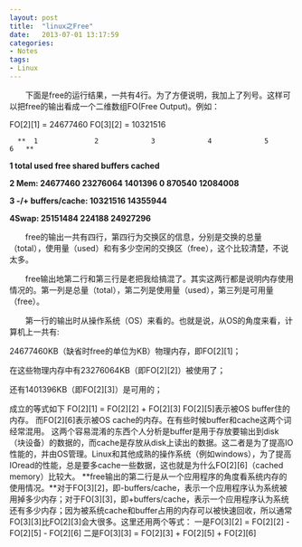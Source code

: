 ```yaml
---
layout: post
title:  "linux之Free"
date:   2013-07-01 13:17:59
categories: 
- Notes 
tags:
- Linux
---
```



　　下面是free的运行结果，一共有4行。为了方便说明，我加上了列号。这样可以把free的输出看成一个二维数组FO(Free Output)。例如：

   FO[2][1] = 24677460
   FO[3][2] = 10321516  
   
   
      **  1              2             3             4             5             6   **                                           
   **1                total         used         free           shared        buffers      cached**
   
   **2 Mem:            24677460     23276064      1401396          0       870540     12084008**
   
   **3 -/+ buffers/cache:    10321516      14355944**
   
   **4Swap:       25151484        224188      24927296**
   
　　free的输出一共有四行，第四行为交换区的信息，分别是交换的总量（total），使用量（used）和有多少空闲的交换区（free），这个比较清楚，不说太多。

　　free输出地第二行和第三行是老把我给搞混了。其实这两行都是说明内存使用情况的。第一列是总量（total），第二列是使用量（used），第三列是可用量（free）。

　　第一行的输出时从操作系统（OS）来看的。也就是说，从OS的角度来看，计算机上一共有:

   24677460KB（缺省时free的单位为KB）物理内存，即FO[2][1]；
   
   在这些物理内存中有23276064KB（即FO[2][2]）被使用了；
   
   还有1401396KB（即FO[2][3]）是可用的；
   
   
   
   成立的等式如下 FO[2][1] = FO[2][2] + FO[2][3]   FO[2][5]表示被OS buffer住的内存。  而FO[2][6]表示被OS             cache的内存。在有些时候buffer和cache这两个词经常混用。  这两个容易混淆的东西个人分析是buffer是用于存放要输出到disk（块设备）的数据的，而cache是存放从disk上读出的数据。这二者是为了提高IO性能的，并由OS管理。Linux和其他成熟的操作系统（例如windows），为了提高IOread的性能，总是要多cache一些数据，这也就是为什么FO[2][6]（cached memory）比较大。 **free输出的第二行是从一个应用程序的角度看系统内存的使用情况。**对于FO[3][2]，即-buffers/cache，表示一个应用程序认为系统被用掉多少内存；对于FO[3][3]，即+buffers/cache，表示一个应用程序认为系统还有多少内存；因为被系统cache和buffer占用的内存可以被快速回收，所以通常FO[3][3]比FO[2][3]会大很多。这里还用两个等式：
      一是FO[3][2] = FO[2][2] - FO[2][5] - FO[2][6]   二是FO[3][3] = FO[2][3] + FO[2][5] + FO[2][6]

　
